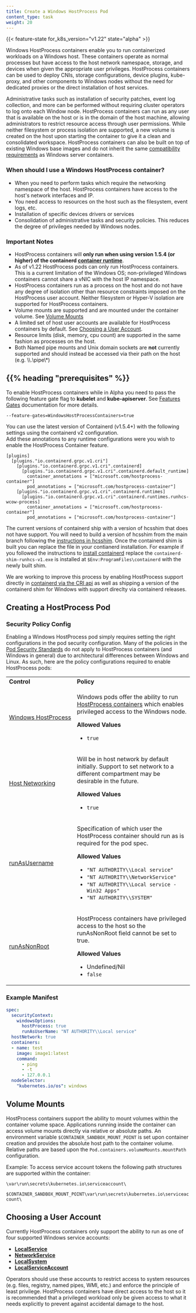 ```yaml
---
title: Create a Windows HostProcess Pod
content_type: task
weight: 20
---
```


<!-- overview -->

{{< feature-state for_k8s_version="v1.22" state="alpha" >}}

Windows HostProcess containers enable you to run containerized 
 workloads on a Windows host. These containers operate as 
normal processes but have access to the host network namespace, 
storage, and devices when given the appropriate user privileges. 
HostProcess containers can be used to deploy CNIs, 
storage configurations, device plugins, kube-proxy, and other 
components to Windows nodes without the need for dedicated proxies or 
the direct installation of host services.

Administrative tasks such as installation of security patches, event 
log collection, and more can be performed without requiring cluster operators to 
log onto each Window node. HostProcess containers can run as any user that is 
available on the host or is in the domain of the host machine, allowing administrators 
to restrict resource access through user permissions. While neither filesystem or process 
isolation are supported, a new volume is created on the host upon starting the container 
to give it a clean and consolidated workspace. HostProcess containers can also be built on 
top of existing Windows base images and do not inherit the same 
[compatibility requirements](https://docs.microsoft.com/virtualization/windowscontainers/deploy-containers/version-compatibility) as Windows server containers.

### When should I use a Windows HostProcess container?

- When you need to perform tasks which require the networking namespace of the host. 
HostProcess containers have access to the host's network interfaces and IP.
- You need access to resources on the host such as the filesystem, event logs, etc.
- Installation of specific devices drivers or services
- Consolidation of administrative tasks and security policies. This reduces the degree of 
privileges needed by Windows nodes.

### Important Notes

- HostProcess containers will **only run when using version 1.5.4 (or higher) of the containerd [container runtime](https://kubernetes.io/docs/setup/production-environment/container-runtimes/)**.
- As of v1.22 HostProcess pods can only run HostProcess containers. This is a current limitation
 of the Windows OS; non-privileged Windows containers cannot share a vNIC with the host IP namespace.
- HostProcess containers run as a process on the host and do not have any degree of 
isolation other than resource constraints imposed on the HostProcess user account. Neither 
filesystem or Hyper-V isolation are supported for HostProcess containers.
- Volume mounts are supported and are mounted under the container volume. See [Volume Mounts](./create-hostprocess-pod#volume-mounts)
- A limited set of host user accounts are available for HostProcess containers by default. See [Choosing a User Account](./create-hostprocess-pod#choosing-a-user-account).
- Resource limits (disk, memory, cpu count) are supported in the same fashion as processes 
on the host.
- Both Named pipe mounts and Unix domain sockets are **not** currently supported and should instead be accessed via their 
path on the host (e.g. \\\\.\\pipe\\\*)

## {{% heading "prerequisites" %}}

To enable HostProcess containers while in Alpha you need to pass the following feature gate flag to **kubelet** and **kube-apiserver**. 
See [Features Gates](https://kubernetes.io/docs/reference/command-line-tools-reference/feature-gates/#overview) documentation for more details.

```
--feature-gates=WindowsHostProcessContainers=true
```

You can use the latest version of Containerd (v1.5.4+) with the following settings using the containerd v2 configuration.  
Add these annotations to any runtime configurations were you wish to enable the HostProcess Container feature.


```
[plugins]
  [plugins."io.containerd.grpc.v1.cri"]
    [plugins."io.containerd.grpc.v1.cri".containerd]
      [plugins."io.containerd.grpc.v1.cri".containerd.default_runtime]
        container_annotations = ["microsoft.com/hostprocess-container"]
        pod_annotations = ["microsoft.com/hostprocess-container"]
    [plugins."io.containerd.grpc.v1.cri".containerd.runtimes]
      [plugins."io.containerd.grpc.v1.cri".containerd.runtimes.runhcs-wcow-process]
        container_annotations = ["microsoft.com/hostprocess-container"]
        pod_annotations = ["microsoft.com/hostprocess-container"]
```

The current versions of containerd ship with a version of hcsshim that does not have support. You will need to build 
a version of hcsshim from the main branch following the [instructions in hcsshim](https://github.com/Microsoft/hcsshim/#containerd-shim). 
Once the containerd shim is built you can replace the file in your contianerd installation.  For example if you followed the instructions
 to [install containerd](https://kubernetes.io/docs/setup/production-environment/container-runtimes/#containerd) replace the
  `containerd-shim-runhcs-v1.exe` is installed at `$Env:ProgramFiles\containerd` with the newly built shim.

We are working to improve this process by enabling HostProcess support directly in 
[containerd via the CRI api](https://github.com/containerd/containerd/pull/5131) as well as shipping a version of the containerd shim
 for Windows with support direclty via containerd releases.

## Creating a HostProcess Pod

### Security Policy Config
Enabling a Windows HostProcess pod simply requires setting the right configurations in the pod security configuration. 
Many of the policies in the [Pod Security Standards](/docs/concepts/security/pod-security-standards) do not apply to 
HostProcess containers (and Windows in general) due to architectural differences between Windows and Linux. As such, 
here are the policy configurations required to enable HostProcess pods:

<table>
	<caption style="display:none">Privileged policy specification</caption>
	<tbody>
		<tr>
			<td><strong>Control</strong></td>
			<td><strong>Policy</strong></td>
		</tr>
		<tr>
			<td style="white-space: nowrap"><a href="/docs/concepts/security/pod-security-standards">Windows HostProcess</a></td>
			<td>
				<p>Windows pods offer the ability to run <a href="/docs/tasks/configure-pod-container/create-hostprocess-pod">
        HostProcess containers</a> which enables privileged access to the Windows node. </p>
				<p><strong>Allowed Values</strong></p>
				<ul>
					<li><code>true</code></li>
				</ul>
			</td>
		</tr>
		<tr>
			<td style="white-space: nowrap"><a href="/docs/concepts/security/pod-security-standards">Host Networking</a></td>
			<td>
				<p>Will be in host network by default initially. Support 
				to set network to a different compartment may be desirable in 
				the future.</p>
				<p><strong>Allowed Values</strong></p>
				<ul>
					<li><code>true</code></li>
				</ul>
			</td>
		</tr>
    <tr>
			<td style="white-space: nowrap"><a href="/docs/tasks/configure-pod-container/configure-runasusername/">runAsUsername</a></td>
			<td>
				<p>Specification of which user the HostProcess container should run as is required for the pod spec.</p>
				<p><strong>Allowed Values</strong></p>
				<ul>
					<li><code>"NT AUTHORITY\\Local service"</code></li>
          <li><code>"NT AUTHORITY\\NetworkService"</code></li>
          <li><code>"NT AUTHORITY\\Local service - Win32 Apps"</code></li>
          <li><code>"NT AUTHORITY\\SYSTEM"</code></li>
				</ul>
			</td>
		</tr>
    <tr>
			<td style="white-space: nowrap"><a href="/docs/concepts/security/pod-security-standards">runAsNonRoot</a></td>
			<td>
				<p>HostProcess containers have privileged access to the host so the runAsNonRoot field cannot be set to true.</p>
				<p><strong>Allowed Values</strong></p>
				<ul>
          <li>Undefined/Nil</li>
					<li><code>false</code></li>
				</ul>
			</td>
		</tr>
	</tbody>
</table>

### Example Manifest

```yaml
spec:
  securityContext:
    windowsOptions:
      hostProcess: true
      runAsUserName: "NT AUTHORITY\\Local service"
  hostNetwork: true
  containers:
  - name: test
    image: image1:latest
    command:
      - ping
      - -t
      - 127.0.0.1
  nodeSelector:
    "kubernetes.io/os": windows
```

## Volume Mounts

HostProcess containers support the ability to mount volumes within the container volume space. Applications running inside
 the container can access volume mounts directly via relative or absolute paths. An environment variable `$CONTAINER_SANDBOX_MOUNT_POINT`
  is set upon container creation and provides the absolute host path to the container volume. Relative paths are based upon
   the `Pod.containers.volumeMounts.mountPath` configuration.

Example: To access service account tokens the following path structures are supported within the container:

`\var\run\secrets\kubernetes.io\serviceaccount\`

`$CONTAINER_SANDBOX_MOUNT_POINT\var\run\secrets\kubernetes.io\serviceaccount\`

## Choosing a User Account

Currently HostProcess containers only support the ability to run as one of four supported Windows service accounts:

- **[LocalService](https://docs.microsoft.com/en-us/windows/win32/services/localservice-account)**
- **[NetworkService](https://docs.microsoft.com/en-us/windows/win32/services/networkservice-account)**
- **[LocalSystem](https://docs.microsoft.com/en-us/windows/win32/services/localsystem-account)**
- **[LocalServiceAccount](https://docs.microsoft.com/en-us/windows/win32/services/localservice-account)**

Operators should use these accounts to restrict access to system resources (e.g. files, registry, named pipes, WMI, etc.)
 and enforce the principle of least privilege. HostProcess containers have direct access to the host so it is recommended
  that a privileged workload only be given access to what it needs explicitly to prevent against accidental damage to the host. 
